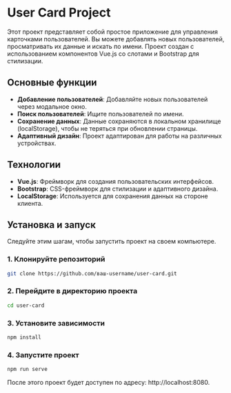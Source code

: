 # User Card Project

Этот проект представляет собой простое приложение для управления карточками пользователей. Вы можете добавлять новых пользователей, просматривать их данные и искать по имени. Проект создан с использованием компонентов Vue.js со слотами и Bootstrap для стилизации.

## Основные функции

- **Добавление пользователей**: Добавляйте новых пользователей через модальное окно.
- **Поиск пользователей**: Ищите пользователей по имени.
- **Сохранение данных**: Данные сохраняются в локальном хранилище (localStorage), чтобы не теряться при обновлении страницы.
- **Адаптивный дизайн**: Проект адаптирован для работы на различных устройствах.

## Технологии

- **Vue.js**: Фреймворк для создания пользовательских интерфейсов.
- **Bootstrap**: CSS-фреймворк для стилизации и адаптивного дизайна.
- **LocalStorage**: Используется для сохранения данных на стороне клиента.

## Установка и запуск

Следуйте этим шагам, чтобы запустить проект на своем компьютере.

### 1. Клонируйте репозиторий

```bash
git clone https://github.com/ваш-username/user-card.git
```

### 2. Перейдите в директорию проекта

```bash
cd user-card
```

### 3. Установите зависимости

```bash
npm install
```

### 4. Запустите проект

```bash
npm run serve
```

После этого проект будет доступен по адресу: http://localhost:8080.
